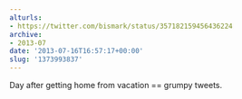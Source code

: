 ```yaml
---
alturls:
- https://twitter.com/bismark/status/357182159456436224
archive:
- 2013-07
date: '2013-07-16T16:57:17+00:00'
slug: '1373993837'
---
```


Day after getting home from vacation == grumpy tweets.

